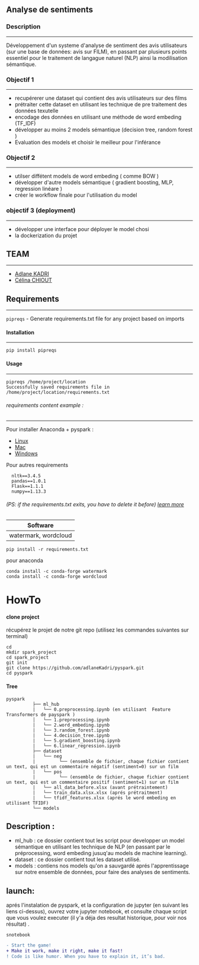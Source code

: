 ## Analyse de sentiments 
### Description
-----
Développement d'un systeme d'analyse de sentiment des avis utilisateurs (sur une base de données: avis sur FILM), en passant par plusieurs points essentiel pour le traitement de langague naturel (NLP) ainsi la modilisation sémantique.  


### Objectif 1 
-----
- recupérerer une dataset qui contient des avis utilisateurs sur des films 
- prétraiter cette dataset en utilisant les technique de pre traitement des données texutelle 
- encodage des données en utilisant une méthode de word embeding (TF_IDF)
- développer au moins 2 models sémantique (decision tree, random forest ) 
- Evaluation des models et choisir le meilleur pour l'inférance 

### Objectif 2
-----
- utilser diffétent models de word embeding  ( comme BOW ) 
- développer d'autre models sémantique ( gradient boosting, MLP, regression linéare ) 
- créer le workflow finale pour l'utilisation du model


### objectif 3  (deployment)
-----
- développer une interface pour déployer le model chosi
- la dockerization du projet 


## TEAM 
-----
- [Adlane KADRI](https://www.linkedin.com/in/adlan-kadri-788b66138/) 
- [Célina CHIOUT](https://www.linkedin.com/in/c%C3%A9lina-chiout-2567b81a1/)

## Requirements
-----

``pipreqs`` - Generate requirements.txt file for any project based on imports

#### Installation
------
    pip install pipreqs

#### Usage
-----
    pipreqs /home/project/location
    Successfully saved requirements file in /home/project/location/requirements.txt

###### requirements  content example : 
-----
Pour installer Anaconda + pyspark :
- [Linux](https://medium.com/@GalarnykMichael/install-spark-on-ubuntu-pyspark-231c45677de0)
- [Mac](https://medium.com/@GalarnykMichael/install-spark-on-mac-pyspark-453f395f240b)
- [Windows](https://medium.com/@GalarnykMichael/install-spark-on-windows-pyspark-4498a5d8d66c)

Pour autres requirements
```
  nltk==3.4.5
  pandas==1.0.1
  Flask==1.1.1
  numpy==1.13.3
```


###### (PS: if the requirements.txt exits, you have to delete it before) [learn more](https://pypi.org/project/pipreqs/)

| Software  |
| ----------------- | 
|    watermark, wordcloud | 

```
pip install -r requirements.txt
```
pour anaconda 
```
conda install -c conda-forge watermark
conda install -c conda-forge wordcloud
```


# HowTo
#### clone project
récupérez le projet de notre git repo (utilisez les commandes suivantes sur terminal)
```
cd 
mkdir spark_project
cd spark_project
git init 
git clone https://github.com/adlaneKadri/pyspark.git
cd pyspark
```
#### Tree
```
pyspark
          ├── ml_hub
          |   └── 0.preprocessing.ipynb (en utilisant  Feature Transformers de payspark ) 
          │   └── 1.preprocessing.ipynb
          |   └── 2.word_embeding.ipynb
          |   └── 3.random_forest.ipynb
          |   └── 4.decision_tree.ipynb
          |   └── 5.gradient_boosting.ipynb
          |   └── 6.linear_regression.ipynb
          ├── dataset
          |   └── neg
          |         └── (ensemble de fichier, chaque fichier contient un text, qui est un commentaire négatif (sentiment=0) sur un film 
          |   └── pos
          |         └── (ensemble de fichier, chaque fichier contient un text, qui est un commentaire positif (sentiment=1) sur un film 
          |   └── all_data_before.xlsx (avant prétraintement)
          |   └── train_data.xlsx.xlsx (aprés prétraitment)
          |   └── tfidf_features.xlsx (aprés le word embeding en utilisant TFIDF) 
          └── models
```
Description : 
------
- ml_hub :  ce dossier contient tout les script pour developper un model sémantique en utilisant les technique de NLP (en passant par le préprocessing, word embeding jusuq'au models de machine learning).
- dataset :  ce dossier contient tout les dataset utilisé.
- models : contiens nos models qu'on a sauvgardé aprés l'apprentissage sur notre ensemble de données, pour faire des analyses de sentiments.


launch:
------
aprés l'instalation de pyspark, et la configuration de jupyter (en suivant les liens ci-dessus), ouvrez votre jupyter notebook, et consulte chaque script que vous voulez executer (il y'a déja des resultat historique, pour voir nos résultat) .

```
snotebook
```
```diff
- Start the game! 
+ Make it work, make it right, make it fast!
! Code is like humor. When you have to explain it, it’s bad.
```
